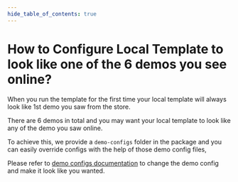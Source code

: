 ```yaml
---
hide_table_of_contents: true
---
```


# How to Configure Local Template to look like one of the 6 demos you see online?

When you run the template for the first time your local template will always look like 1st demo you saw from the store.

There are 6 demos in total and you may want your local template to look like any of the demo you saw online.

To achieve this, we provide a `demo-configs` folder in the package and you  can easily override configs with the help of those demo config files,

Please refer to [demo configs documentation](/docs/guide/development/demo-config) to change the demo config and make it look like you wanted.
